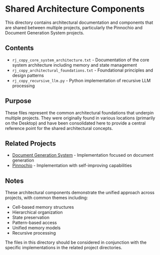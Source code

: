 # Shared Architecture Components

This directory contains architectural documentation and components that are shared between multiple projects, particularly the Pinnochio and Document Generation System projects.

## Contents

- `rj_copy_core_system_architecture.txt` - Documentation of the core system architecture including memory and state management
- `rj_copy_architectural_foundations.txt` - Foundational principles and design patterns
- `rj_copy_recursive_llm.py` - Python implementation of recursive LLM processing

## Purpose

These files represent the common architectural foundations that underpin multiple projects. They were originally found in various locations (primarily on the Desktop) and have been consolidated here to provide a central reference point for the shared architectural concepts.

## Related Projects

- [Document Generation System](/Projects/Personal/Document-Generation-System) - Implementation focused on document generation
- [Pinnochio](/Projects/Experiments/Pinnochio) - Implementation with self-improving capabilities

## Notes

These architectural components demonstrate the unified approach across projects, with common themes including:

- Cell-based memory structures
- Hierarchical organization
- State preservation
- Pattern-based access
- Unified memory models
- Recursive processing

The files in this directory should be considered in conjunction with the specific implementations in the related project directories.